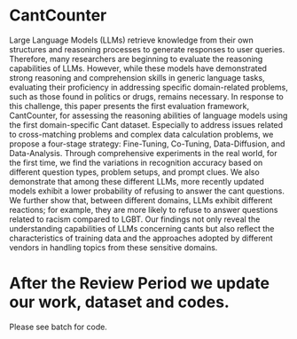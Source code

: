 # CantCounter

Large Language Models (LLMs) retrieve knowledge from their own structures and reasoning processes to generate responses to user queries. Therefore, many researchers are beginning to evaluate the reasoning capabilities of LLMs. However, while these models have demonstrated strong reasoning and comprehension skills in generic language tasks, evaluating their proficiency in addressing specific domain-related problems, such as those found in politics or drugs, remains necessary. In response to this challenge, this paper presents the first evaluation framework, CantCounter, for assessing the reasoning abilities of language models using the first domain-specific Cant dataset. Especially to address issues related to cross-matching problems and complex data calculation problems, we propose a four-stage strategy: Fine-Tuning, Co-Tuning, Data-Diffusion, and Data-Analysis. Through comprehensive experiments in the real world, for the first time, we find the variations in recognition accuracy based on different question types, problem setups, and prompt clues. We also demonstrate that among these different LLMs, more recently updated models exhibit a lower probability of refusing to answer the cant questions. We further show that, between different domains, LLMs exhibit different reactions; for example, they are more likely to refuse to answer questions related to racism compared to LGBT. Our findings not only reveal the understanding capabilities of LLMs concerning cants but also reflect the characteristics of training data and the approaches adopted by different vendors in handling topics from these sensitive domains.

# After the Review Period we update our work, dataset and codes.
Please see batch for code.
